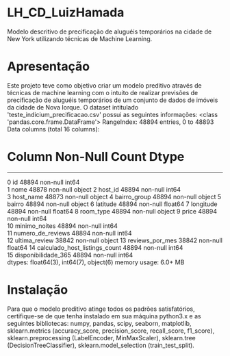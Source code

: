 # LH_CD_LuizHamada
Modelo descritivo de precificação de aluguéis temporários na cidade de New York utilizando técnicas de Machine Learning.

# Apresentação
Este projeto teve como objetivo criar um modelo preditivo através de técnicas de machine learning com o intuito de realizar previsões de precificação de aluguéis temporários de um conjunto de dados de imóveis da cidade de Nova Iorque. O dataset intitulado 'teste_indicium_precificacao.csv' possui as seguintes informações:
<class 'pandas.core.frame.DataFrame'>
RangeIndex: 48894 entries, 0 to 48893
Data columns (total 16 columns):
 #   Column                         Non-Null Count  Dtype  
---  ------                         --------------  -----  
 0   id                             48894 non-null  int64  
 1   nome                           48878 non-null  object 
 2   host_id                        48894 non-null  int64  
 3   host_name                      48873 non-null  object 
 4   bairro_group                   48894 non-null  object 
 5   bairro                         48894 non-null  object 
 6   latitude                       48894 non-null  float64
 7   longitude                      48894 non-null  float64
 8   room_type                      48894 non-null  object 
 9   price                          48894 non-null  int64  
 10  minimo_noites                  48894 non-null  int64  
 11  numero_de_reviews              48894 non-null  int64  
 12  ultima_review                  38842 non-null  object 
 13  reviews_por_mes                38842 non-null  float64
 14  calculado_host_listings_count  48894 non-null  int64  
 15  disponibilidade_365            48894 non-null  int64  
dtypes: float64(3), int64(7), object(6)
memory usage: 6.0+ MB

# Instalação
Para que o modelo preditivo atinge todos os padrões satisfatórios, certifique-se de que tenha instalado em sua máquina python3.x e as seguintes bibliotecas: numpy, pandas, scipy, seaborn, matplotlib, sklearn.metrics (accuracy_score, precision_score, recall_score, f1_score), sklearn.preprocessing (LabelEncoder, MinMaxScaler), sklearn.tree (DecisionTreeClassifier), sklearn.model_selection (train_test_split).
